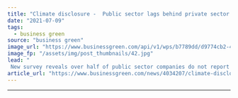 ```yaml
---
title: "Climate disclosure -  Public sector lags behind private sector in reporting climate impacts"
date: "2021-07-09"
tags: 
  - business green
source: "business green"
image_url: "https://www.businessgreen.com/api/v1/wps/b7789dd/d9774cb2-4867-4ad8-a285-9d6a2100896a/4/accountant-1238598-1920-185x114.jpg"
image_fp: "/assets/img/post_thumbnails/42.jpg"
lead: "
 New survey reveals over half of public sector companies do not report on their climate impact ..."
article_url: "https://www.businessgreen.com/news/4034207/climate-disclosure-public-sector-lags-private-sector-reporting-climate-impacts"
---
```


---
